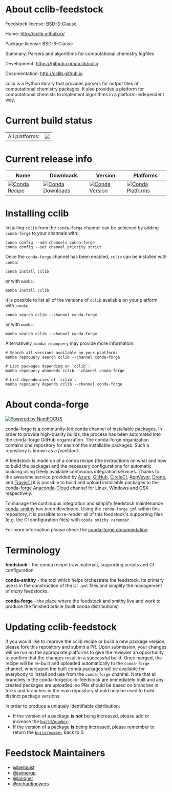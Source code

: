 About cclib-feedstock
=====================

Feedstock license: [BSD-3-Clause](https://github.com/conda-forge/cclib-feedstock/blob/main/LICENSE.txt)

Home: http://cclib.github.io/

Package license: BSD-3-Clause

Summary: Parsers and algorithms for computational chemistry logfiles

Development: https://github.com/cclib/cclib

Documentation: http://cclib.github.io

cclib is a Python library that provides parsers for output files of
computational chemistry packages. It also provides a platform for
computational chemists to implement algorithms in a
platform-independent way.


Current build status
====================


<table><tr><td>All platforms:</td>
    <td>
      <a href="https://dev.azure.com/conda-forge/feedstock-builds/_build/latest?definitionId=2583&branchName=main">
        <img src="https://dev.azure.com/conda-forge/feedstock-builds/_apis/build/status/cclib-feedstock?branchName=main">
      </a>
    </td>
  </tr>
</table>

Current release info
====================

| Name | Downloads | Version | Platforms |
| --- | --- | --- | --- |
| [![Conda Recipe](https://img.shields.io/badge/recipe-cclib-green.svg)](https://anaconda.org/conda-forge/cclib) | [![Conda Downloads](https://img.shields.io/conda/dn/conda-forge/cclib.svg)](https://anaconda.org/conda-forge/cclib) | [![Conda Version](https://img.shields.io/conda/vn/conda-forge/cclib.svg)](https://anaconda.org/conda-forge/cclib) | [![Conda Platforms](https://img.shields.io/conda/pn/conda-forge/cclib.svg)](https://anaconda.org/conda-forge/cclib) |

Installing cclib
================

Installing `cclib` from the `conda-forge` channel can be achieved by adding `conda-forge` to your channels with:

```
conda config --add channels conda-forge
conda config --set channel_priority strict
```

Once the `conda-forge` channel has been enabled, `cclib` can be installed with `conda`:

```
conda install cclib
```

or with `mamba`:

```
mamba install cclib
```

It is possible to list all of the versions of `cclib` available on your platform with `conda`:

```
conda search cclib --channel conda-forge
```

or with `mamba`:

```
mamba search cclib --channel conda-forge
```

Alternatively, `mamba repoquery` may provide more information:

```
# Search all versions available on your platform:
mamba repoquery search cclib --channel conda-forge

# List packages depending on `cclib`:
mamba repoquery whoneeds cclib --channel conda-forge

# List dependencies of `cclib`:
mamba repoquery depends cclib --channel conda-forge
```


About conda-forge
=================

[![Powered by
NumFOCUS](https://img.shields.io/badge/powered%20by-NumFOCUS-orange.svg?style=flat&colorA=E1523D&colorB=007D8A)](https://numfocus.org)

conda-forge is a community-led conda channel of installable packages.
In order to provide high-quality builds, the process has been automated into the
conda-forge GitHub organization. The conda-forge organization contains one repository
for each of the installable packages. Such a repository is known as a *feedstock*.

A feedstock is made up of a conda recipe (the instructions on what and how to build
the package) and the necessary configurations for automatic building using freely
available continuous integration services. Thanks to the awesome service provided by
[Azure](https://azure.microsoft.com/en-us/services/devops/), [GitHub](https://github.com/),
[CircleCI](https://circleci.com/), [AppVeyor](https://www.appveyor.com/),
[Drone](https://cloud.drone.io/welcome), and [TravisCI](https://travis-ci.com/)
it is possible to build and upload installable packages to the
[conda-forge](https://anaconda.org/conda-forge) [Anaconda-Cloud](https://anaconda.org/)
channel for Linux, Windows and OSX respectively.

To manage the continuous integration and simplify feedstock maintenance
[conda-smithy](https://github.com/conda-forge/conda-smithy) has been developed.
Using the ``conda-forge.yml`` within this repository, it is possible to re-render all of
this feedstock's supporting files (e.g. the CI configuration files) with ``conda smithy rerender``.

For more information please check the [conda-forge documentation](https://conda-forge.org/docs/).

Terminology
===========

**feedstock** - the conda recipe (raw material), supporting scripts and CI configuration.

**conda-smithy** - the tool which helps orchestrate the feedstock.
                   Its primary use is in the construction of the CI ``.yml`` files
                   and simplify the management of *many* feedstocks.

**conda-forge** - the place where the feedstock and smithy live and work to
                  produce the finished article (built conda distributions)


Updating cclib-feedstock
========================

If you would like to improve the cclib recipe or build a new
package version, please fork this repository and submit a PR. Upon submission,
your changes will be run on the appropriate platforms to give the reviewer an
opportunity to confirm that the changes result in a successful build. Once
merged, the recipe will be re-built and uploaded automatically to the
`conda-forge` channel, whereupon the built conda packages will be available for
everybody to install and use from the `conda-forge` channel.
Note that all branches in the conda-forge/cclib-feedstock are
immediately built and any created packages are uploaded, so PRs should be based
on branches in forks and branches in the main repository should only be used to
build distinct package versions.

In order to produce a uniquely identifiable distribution:
 * If the version of a package **is not** being increased, please add or increase
   the [``build/number``](https://docs.conda.io/projects/conda-build/en/latest/resources/define-metadata.html#build-number-and-string).
 * If the version of a package **is** being increased, please remember to return
   the [``build/number``](https://docs.conda.io/projects/conda-build/en/latest/resources/define-metadata.html#build-number-and-string)
   back to 0.

Feedstock Maintainers
=====================

* [@berquist](https://github.com/berquist/)
* [@jaimergp](https://github.com/jaimergp/)
* [@langner](https://github.com/langner/)
* [@richardjgowers](https://github.com/richardjgowers/)

